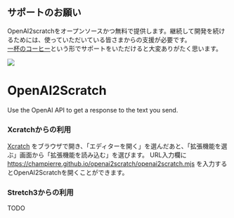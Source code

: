 ## サポートのお願い

OpenAI2scratchをオープンソースかつ無料で提供します。継続して開発を続けるためには、使っていただいている皆さまからの支援が必要です。<br />
[一杯のコーヒー](https://www.buymeacoffee.com/champierre)という形でサポートをいただけると大変ありがたく思います。

<a href="https://www.buymeacoffee.com/champierre"><img src="https://user-images.githubusercontent.com/10215/215533679-bb41b1a2-ba42-4eb6-9f9a-6d0bd67f3aaa.png"></a>

# OpenAI2Scratch

Use the OpenAI API to get a response to the text you send.

### Xcratchからの利用

[Xcratch](https://xcratch.github.io/) をブラウザで開き、「エディターを開く」を選んだあと、「拡張機能を選ぶ」画面から「拡張機能を読み込む」を選びます。
URL入力欄に https://champierre.github.io/openai2scratch/openai2scratch.mjs を入力するとOpenAI2Scratchを開くことができます。

### Stretch3からの利用

TODO
